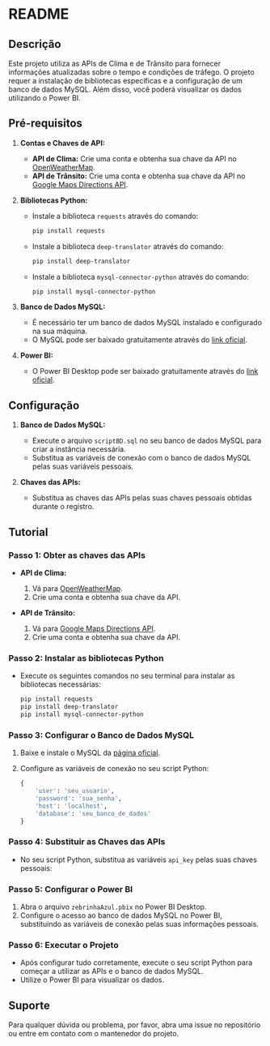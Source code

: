 # README

## Descrição
Este projeto utiliza as APIs de Clima e de Trânsito para fornecer informações atualizadas sobre o tempo e condições de tráfego. O projeto requer a instalação de bibliotecas específicas e a configuração de um banco de dados MySQL. Além disso, você poderá visualizar os dados utilizando o Power BI.

## Pré-requisitos

1. **Contas e Chaves de API:**
   - **API de Clima:** Crie uma conta e obtenha sua chave da API no [OpenWeatherMap](https://openweathermap.org/api).
   - **API de Trânsito:** Crie uma conta e obtenha sua chave da API no [Google Maps Directions API](https://developers.google.com/maps/documentation/directions/overview).

2. **Bibliotecas Python:**
   - Instale a biblioteca `requests` através do comando:
     ```sh
     pip install requests
     ```
   - Instale a biblioteca `deep-translator` através do comando:
     ```sh
     pip install deep-translator
     ```
   - Instale a biblioteca `mysql-connector-python` através do comando:
     ```sh
     pip install mysql-connector-python
     ```

3. **Banco de Dados MySQL:**
   - É necessário ter um banco de dados MySQL instalado e configurado na sua máquina.
   - O MySQL pode ser baixado gratuitamente através do [link oficial](https://dev.mysql.com/downloads/).

4. **Power BI:**
   - O Power BI Desktop pode ser baixado gratuitamente através do [link oficial](https://powerbi.microsoft.com/).

## Configuração

1. **Banco de Dados MySQL:**
   - Execute o arquivo `scriptBD.sql` no seu banco de dados MySQL para criar a instância necessária.
   - Substitua as variáveis de conexão com o banco de dados MySQL pelas suas variáveis pessoais.

2. **Chaves das APIs:**
   - Substitua as chaves das APIs pelas suas chaves pessoais obtidas durante o registro.

## Tutorial

### Passo 1: Obter as chaves das APIs
- **API de Clima:**
  1. Vá para [OpenWeatherMap](https://openweathermap.org/api).
  2. Crie uma conta e obtenha sua chave da API.

- **API de Trânsito:**
  1. Vá para [Google Maps Directions API](https://developers.google.com/maps/documentation/directions/overview).
  2. Crie uma conta e obtenha sua chave da API.

### Passo 2: Instalar as bibliotecas Python
- Execute os seguintes comandos no seu terminal para instalar as bibliotecas necessárias:
  ```sh
  pip install requests
  pip install deep-translator
  pip install mysql-connector-python
  ```

### Passo 3: Configurar o Banco de Dados MySQL
1. Baixe e instale o MySQL da [página oficial](https://dev.mysql.com/downloads/).

2. Configure as variáveis de conexão no seu script Python:
   ```python
   {
       'user': 'seu_usuario',
       'password': 'sua_senha',
       'host': 'localhost',
       'database': 'seu_banco_de_dados'
   }
   ```

### Passo 4: Substituir as Chaves das APIs
- No seu script Python, substitua as variáveis `api_key` pelas suas chaves pessoais:

### Passo 5: Configurar o Power BI
1. Abra o arquivo `zebrinhaAzul.pbix` no Power BI Desktop.
2. Configure o acesso ao banco de dados MySQL no Power BI, substituindo as variáveis de conexão pelas suas informações pessoais.

### Passo 6: Executar o Projeto
- Após configurar tudo corretamente, execute o seu script Python para começar a utilizar as APIs e o banco de dados MySQL.
- Utilize o Power BI para visualizar os dados.

## Suporte
Para qualquer dúvida ou problema, por favor, abra uma issue no repositório ou entre em contato com o mantenedor do projeto.
